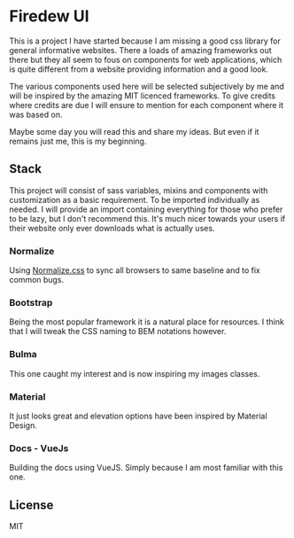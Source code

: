 # Firedew UI

This is a project I have started because I am missing a good css library for general informative websites.
There a loads of amazing frameworks out there but they all seem to fous on components for web applications, 
which is quite different from a website providing information and a good look.

The various components used here will be selected subjectively by me and will be inspired
by the amazing MIT licenced frameworks. To give credits where credits are due I will ensure
to mention for each component where it was based on.

Maybe some day you will read this and share my ideas. But even if it remains just me, this is my beginning.

## Stack
This project will consist of sass variables, mixins and components with customization as a basic requirement. 
To be imported individually as needed. I will provide an import containing everything for those who prefer to be lazy, but I don't recommend this.
It's much nicer towards your users if their website only ever downloads what is actually uses.

### Normalize
Using [Normalize.css](https://necolas.github.io/normalize.css]Normalize.css) to sync all browsers to same baseline and to fix common bugs.

### Bootstrap
Being the most popular framework it is a natural place for resources. I think that I will tweak the CSS naming to BEM notations however.

### Bulma
This one caught my interest and is now inspiring my images classes.

### Material
It just looks great and elevation options have been inspired by Material Design.

### Docs - VueJs
Building the docs using VueJS. Simply because I am most familiar with this one.

## License
MIT
